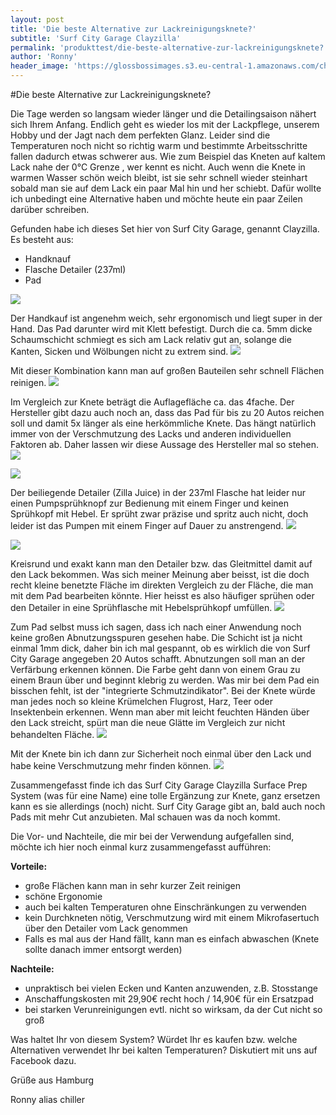 ```yaml
---
layout: post
title: 'Die beste Alternative zur Lackreinigungsknete?'
subtitle: 'Surf City Garage Clayzilla'
permalink: 'produkttest/die-beste-alternative-zur-lackreinigungsknete?'
author: 'Ronny'
header_image: 'https://glossbossimages.s3.eu-central-1.amazonaws.com/chiller/alternative-knete/knete005.jpg'
---
```

#Die beste Alternative zur Lackreinigungsknete?

Die Tage werden so langsam wieder länger und die Detailingsaison nähert sich Ihrem Anfang. Endlich geht es wieder los mit der Lackpflege, unserem Hobby und der Jagt nach dem perfekten Glanz. Leider sind die Temperaturen noch nicht so richtig warm und bestimmte Arbeitsschritte fallen dadurch etwas schwerer aus. Wie zum Beispiel das Kneten auf kaltem Lack nahe der 0°C Grenze , wer kennt es nicht. Auch wenn die Knete in warmen Wasser schön weich bleibt, ist sie sehr schnell wieder steinhart sobald man sie auf dem Lack ein paar Mal hin und her schiebt. Dafür wollte ich unbedingt eine Alternative haben und möchte heute ein paar Zeilen darüber schreiben.

Gefunden habe ich dieses Set hier von Surf City Garage, genannt Clayzilla. Es besteht aus:

- Handknauf
- Flasche Detailer (237ml)
- Pad

![](https://glossbossimages.s3.eu-central-1.amazonaws.com/chiller/alternative-knete/knete018.jpg)

Der Handkauf ist angenehm weich, sehr ergonomisch und liegt super in der Hand. Das Pad darunter wird mit Klett befestigt. Durch die ca. 5mm dicke Schaumschicht schmiegt es sich am Lack relativ gut an, solange die Kanten, Sicken und Wölbungen nicht zu extrem sind.
![](https://glossbossimages.s3.eu-central-1.amazonaws.com/chiller/alternative-knete/knete010.jpg)

Mit dieser Kombination kann man auf großen Bauteilen sehr schnell Flächen reinigen.
![](https://glossbossimages.s3.eu-central-1.amazonaws.com/chiller/alternative-knete/knete005.jpg)

Im Vergleich zur Knete beträgt die Auflagefläche ca. das 4fache. Der Hersteller gibt dazu auch noch an, dass das Pad für bis zu 20 Autos reichen soll und damit 5x länger als eine herkömmliche Knete. Das hängt natürlich immer von der Verschmutzung des Lacks und anderen individuellen Faktoren ab. Daher lassen wir diese Aussage des Hersteller mal so stehen.
![](https://glossbossimages.s3.eu-central-1.amazonaws.com/chiller/alternative-knete/knete012.jpg)

![](https://glossbossimages.s3.eu-central-1.amazonaws.com/chiller/alternative-knete/knete009.jpg)

Der beiliegende Detailer (Zilla Juice) in der 237ml Flasche hat leider nur einen Pumpsprühknopf zur Bedienung mit einem Finger und keinen Sprühkopf mit Hebel. Er sprüht zwar präzise und spritz auch nicht, doch leider ist das Pumpen mit einem Finger auf Dauer zu anstrengend.
![](https://glossbossimages.s3.eu-central-1.amazonaws.com/chiller/alternative-knete/knete002.jpg)

![](https://glossbossimages.s3.eu-central-1.amazonaws.com/chiller/alternative-knete/knete001.jpg)

Kreisrund und exakt kann man den Detailer bzw. das Gleitmittel damit auf den Lack bekommen. Was sich meiner Meinung aber beisst, ist die doch recht kleine benetzte Fläche im direkten Vergleich zu der Fläche, die man mit dem Pad bearbeiten könnte. Hier heisst es also häufiger sprühen oder den Detailer in eine Sprühflasche mit Hebelsprühkopf umfüllen.
![](https://glossbossimages.s3.eu-central-1.amazonaws.com/chiller/alternative-knete/knete004.jpg)

Zum Pad selbst muss ich sagen, dass ich nach einer Anwendung noch keine großen Abnutzungsspuren gesehen habe. Die Schicht ist ja nicht einmal 1mm dick, daher bin ich mal gespannt, ob es wirklich die von Surf City Garage angegeben 20 Autos schafft. Abnutzungen soll man an der Verfärbung erkennen können. Die Farbe geht dann von einem Grau zu einem Braun über und beginnt klebrig zu werden. Was mir bei dem Pad ein bisschen fehlt, ist der "integrierte Schmutzindikator". Bei der Knete würde man jedes noch so kleine Krümelchen Flugrost, Harz, Teer oder Insektenbein erkennen. Wenn man aber mit leicht feuchten Händen über den Lack streicht, spürt man die neue Glätte im Vergleich zur nicht behandelten Fläche.
![](https://glossbossimages.s3.eu-central-1.amazonaws.com/chiller/alternative-knete/knete006.jpg)

Mit der Knete bin ich dann zur Sicherheit noch einmal über den Lack und habe keine Verschmutzung mehr finden können.
![](https://glossbossimages.s3.eu-central-1.amazonaws.com/chiller/alternative-knete/knete008.jpg)

Zusammengefasst finde ich das Surf City Garage Clayzilla Surface Prep System (was für eine Name) eine tolle Ergänzung zur Knete, ganz ersetzen kann es sie allerdings (noch) nicht. Surf City Garage gibt an, bald auch noch Pads mit mehr Cut anzubieten. Mal schauen was da noch kommt.

Die Vor- und Nachteile, die mir bei der Verwendung aufgefallen sind, möchte ich hier noch einmal kurz zusammengefasst aufführen:

**Vorteile:**

 +  große Flächen kann man in sehr kurzer Zeit reinigen
 +  schöne Ergonomie
 +  auch bei kalten Temperaturen ohne Einschränkungen zu verwenden
 +  kein Durchkneten nötig, Verschmutzung wird mit einem Mikrofasertuch über den Detailer vom Lack genommen
 +  Falls es mal aus der Hand fällt, kann man es einfach abwaschen (Knete sollte danach immer entsorgt werden)

**Nachteile:**

 -  unpraktisch bei vielen Ecken und Kanten anzuwenden, z.B. Stosstange
 -  Anschaffungskosten mit 29,90€ recht hoch / 14,90€ für ein Ersatzpad
 -  bei starken Verunreinigungen evtl. nicht so wirksam, da der Cut nicht so groß


Was haltet Ihr von diesem System? Würdet Ihr es kaufen bzw. welche Alternativen verwendet Ihr bei kalten Temperaturen? Diskutiert mit uns auf Facebook dazu.

Grüße aus Hamburg

Ronny alias chiller
